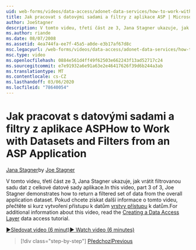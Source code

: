 ```yaml
---
uid: web-forms/videos/data-access/adonet-data-services/how-to-work-with-datasets-and-filters-from-an-asp-application
title: Jak pracovat s datovými sadami a filtry z aplikace ASP | Microsoft Docs
author: JoeStagner
description: V tomto videu, třetí část ze 3, Jana Stagner ukazuje, jak vrátit filtrovanou sadu dat z celkové datové sady aplikace. Další informace AB...
ms.author: riande
ms.date: 08/07/2008
ms.assetid: 4ea744fa-ee7f-45a5-a0de-e3b17af67d8c
msc.legacyurl: /web-forms/videos/data-access/adonet-data-services/how-to-work-with-datasets-and-filters-from-an-asp-application
msc.type: video
ms.openlocfilehash: 0884e561d4ff49f62503e662243f13ad52717c24
ms.sourcegitcommit: e7e91932a6e91a63e2e46417626f39d6b244a3ab
ms.translationtype: MT
ms.contentlocale: cs-CZ
ms.lasthandoff: 03/06/2020
ms.locfileid: "78640054"
---
```

# <a name="how-to-work-with-datasets-and-filters-from-an-asp-application"></a><span data-ttu-id="277de-104">Jak pracovat s datovými sadami a filtry z aplikace ASP</span><span class="sxs-lookup"><span data-stu-id="277de-104">How to Work with Datasets and Filters from an ASP Application</span></span>

<span data-ttu-id="277de-105">[Jana Stagner](https://github.com/JoeStagner)</span><span class="sxs-lookup"><span data-stu-id="277de-105">by [Joe Stagner](https://github.com/JoeStagner)</span></span>

<span data-ttu-id="277de-106">V tomto videu, třetí část ze 3, Jana Stagner ukazuje, jak vrátit filtrovanou sadu dat z celkové datové sady aplikace.</span><span class="sxs-lookup"><span data-stu-id="277de-106">In this video, part 3 of 3, Joe Stagner demonstrates how to return a filtered set of data from the overall application dataset.</span></span> <span data-ttu-id="277de-107">Pokud chcete získat další informace o tomto videu, přečtěte si kurz vytvoření přístupu k datům [vrstvy přístupu](../../../overview/data-access/introduction/creating-a-data-access-layer-vb.md) k datům.</span><span class="sxs-lookup"><span data-stu-id="277de-107">For additional information about this video, read the [Creating a Data Access Layer](../../../overview/data-access/introduction/creating-a-data-access-layer-vb.md) data access tutorial.</span></span>

[<span data-ttu-id="277de-108">&#9654;Sledovat video (6 minut)</span><span class="sxs-lookup"><span data-stu-id="277de-108">&#9654; Watch video (6 minutes)</span></span>](https://channel9.msdn.com/Blogs/ASP-NET-Site-Videos/how-to-work-with-datasets-and-filters-from-an-asp-application)

> [!div class="step-by-step"]
> [<span data-ttu-id="277de-109">Předchozí</span><span class="sxs-lookup"><span data-stu-id="277de-109">Previous</span></span>](how-to-manually-bind-a-dataset-to-a-datagrid.md)
